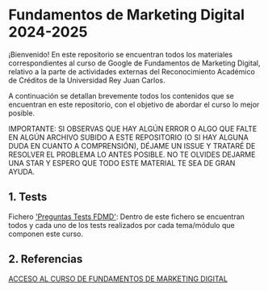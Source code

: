 # Fundamentos de Marketing Digital 2024-2025

¡Bienvenido! En este repositorio se encuentran todos los materiales correspondientes al curso de Google de Fundamentos de Marketing Digital, relativo a la parte de actividades externas del Reconocimiento Académico de Créditos de la Universidad Rey Juan Carlos.

A continuación se detallan brevemente todos los contenidos que se encuentran en este repositorio, con el objetivo de abordar el curso lo mejor posible.

IMPORTANTE: SI OBSERVAS QUE HAY ALGÚN ERROR O ALGO QUE FALTE EN ALGÚN ARCHIVO SUBIDO A ESTE REPOSITORIO (O SI HAY ALGUNA DUDA EN CUANTO A COMPRENSIÓN), DÉJAME UN ISSUE Y TRATARÉ DE RESOLVER EL PROBLEMA LO ANTES POSIBLE. NO TE OLVIDES DEJARME UNA STAR Y ESPERO QUE TODO ESTE MATERIAL TE SEA DE GRAN AYUDA.

## 1. Tests

Fichero ['Preguntas Tests FDMD'](https://github.com/aleon2020/FDMD_2024-2025/blob/main/Preguntas%20Tests%20FDMD.pdf): Dentro de este fichero se encuentran todos y cada uno de los tests realizados por cada tema/módulo que componen este curso.

## 2. Referencias

[ACCESO AL CURSO DE FUNDAMENTOS DE MARKETING DIGITAL](https://skillshop.exceedlms.com/student/collection/807416-digital-marketing?fbclid=PAZXh0bgNhZW0CMTEAAaYW0E_vTqjGRH1zZwYgy6Xw73xkFq0tNK91N7hlmsT8dlIIZNSpYcBj_yU_aem_CcVy_2aHlks5abY_VRUUeQ)
